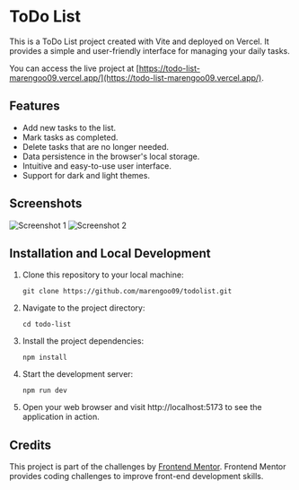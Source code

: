 # ToDo List

This is a ToDo List project created with Vite and deployed on Vercel. It provides a simple and user-friendly interface for managing your daily tasks.

You can access the live project at [https://todo-list-marengoo09.vercel.app/](https://todo-list-marengoo09.vercel.app/).

## Features

- Add new tasks to the list.
- Mark tasks as completed.
- Delete tasks that are no longer needed.
- Data persistence in the browser's local storage.
- Intuitive and easy-to-use user interface.
- Support for dark and light themes.

## Screenshots

![Screenshot 1](https://prnt.sc/9ilOPGzL9RdR)
![Screenshot 2](https://prnt.sc/STI0JEX4eGbh)

## Installation and Local Development

1. Clone this repository to your local machine:

   ```shell
   git clone https://github.com/marengoo09/todolist.git
   ```

2. Navigate to the project directory:
    ```shell
    cd todo-list
    ```

3. Install the project dependencies:

    ```shell
    npm install
    ```

4. Start the development server:

    ```shell
    npm run dev
    ```

5. Open your web browser and visit http://localhost:5173 to see the application in action.

## Credits

This project is part of the challenges by [Frontend Mentor](https://www.frontendmentor.io/). Frontend Mentor provides coding challenges to improve front-end development skills.